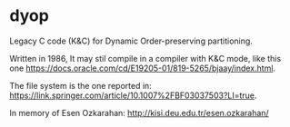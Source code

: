# dyop
Legacy C code (K&amp;C) for Dynamic Order-preserving partitioning.

Written in 1986, It may stil compile  in a compiler with K&C mode, like this one 
https://docs.oracle.com/cd/E19205-01/819-5265/bjaay/index.html.

The file system is the one reported in: 
https://link.springer.com/article/10.1007%2FBF03037503?LI=true.

In memory of Esen Ozkarahan: http://kisi.deu.edu.tr/esen.ozkarahan/


